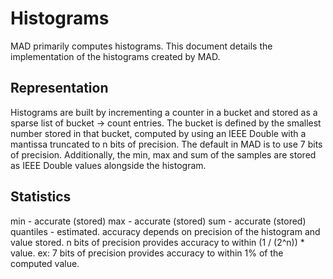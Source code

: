 Histograms
==========

MAD primarily computes histograms.  This document details the implementation of the histograms created
by MAD.

Representation
--------------
Histograms are built by incrementing a counter in a bucket and stored as a sparse list of
bucket -> count entries.  The bucket is defined by the smallest number stored in that bucket, computed
by using an IEEE Double with a mantissa truncated to n bits of precision.  The default in MAD is to use
7 bits of precision.  Additionally, the min, max and sum of the samples are stored as IEEE Double values
alongside the histogram.

Statistics
----------

min - accurate (stored)
max - accurate (stored)
sum - accurate (stored)
quantiles - estimated.  accuracy depends on precision of the histogram and value stored.  n bits of
precision provides accuracy to within (1 / (2^n)) * value.  ex: 7 bits of precision provides accuracy
to within 1% of the computed value.

